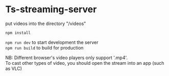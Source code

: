 # Ts-streaming-server

put videos into the directory "/videos"


`npm install`  

`npm run dev` to start development the server  
`npm run build` to build for production



NB: Different browser's video players only support '.mp4'.  
To cast other types of video, you should open the stream into an app (such as VLC)